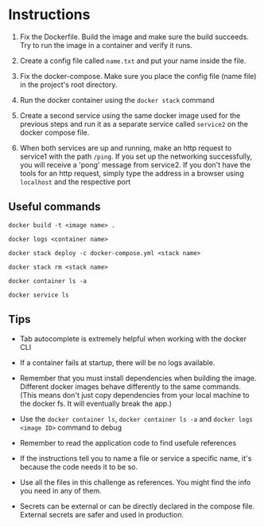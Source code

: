 
# Instructions

1. Fix the Dockerfile. Build the image and make sure the build succeeds. Try to run the image in a container and verify it runs.

2. Create a config file called `name.txt` and put your name inside the file.

3. Fix the docker-compose. Make sure you place the config file (name file) in the project's root directory.

4. Run the docker container using the `docker stack` command

5. Create a second service using the same docker image used for the previous steps and run it as a separate service called `service2` on the docker compose file.

6. When both services are up and running, make an http request to service1 with the path `/ping`. If you set up the networking successfully, you will receive a 'pong' message from service2.
   If you don't have the tools for an http request, simply type the address in a browser using `localhost` and the respective port

## Useful commands

`docker build -t <image name> .`

`docker logs <container name>`

`docker stack deploy -c docker-compose.yml <stack name>`

`docker stack rm <stack name>`

`docker container ls -a`

`docker service ls`

## Tips

- Tab autocomplete is extremely helpful when working with the docker CLI

- If a container fails at startup, there will be no logs available.

- Remember that you must install dependencies when building the image.
  Different docker images behave differently to the same commands.
  (This means don't just copy dependencies from your local machine to the docker fs. It will eventually break the app.)

- Use the `docker container ls`, `docker container ls -a` and `docker logs <image ID>` command to debug

- Remember to read the application code to find usefule references

- If the instructions tell you to name a file or service a specific name, it's because the code needs it to be so.

- Use all the files in this challenge as references. You might find the info you need in any of them.

- Secrets can be external or can be directly declared in the compose file. External secrets are safer and used in production.

